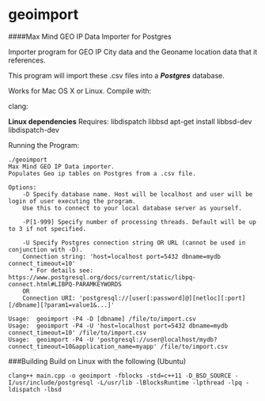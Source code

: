 # geoimport
####Max Mind GEO IP Data Importer for Postgres

Importer program for GEO IP City data and the Geoname location data that it references.

This program will import these .csv files into a _**Postgres**_ database.

Works for Mac OS X or Linux. Compile with:

clang: 

**Linux dependencies** Requires: libdispatch libbsd
apt-get install libbsd-dev libdispatch-dev


Running the Program:
```
./geoimport
Max Mind GEO IP Data importer.
Populates Geo ip tables on Postgres from a .csv file.

Options:
	-D Specify database name. Host will be localhost and user will be login of user executing the program.
	Use this to connect to your local database server as yourself.

	-P[1-999] Specify number of processing threads. Default will be up to 3 if not specified.

	-U Specify Postgres connection string OR URL (cannot be used in conjunction with -D).
	Connection string: 'host=localhost port=5432 dbname=mydb connect_timeout=10'
	  * For details see: https://www.postgresql.org/docs/current/static/libpq-connect.html#LIBPQ-PARAMKEYWORDS
	OR
	Connection URI: 'postgresql://[user[:password]@][netloc][:port][/dbname][?param1=value1&...]' 

Usage:	geoimport -P4 -D [dbname] /file/to/import.csv
Usage:	geoimport -P4 -U 'host=localhost port=5432 dbname=mydb connect_timeout=10' /file/to/import.csv
Usage:	geoimport -P4 -U 'postgresql://user@localhost/mydb?connect_timeout=10&application_name=myapp' /file/to/import.csv
```

###Building
Build on Linux with the following (Ubuntu)

```
clang++ main.cpp -o geoimport -fblocks -std=c++11 -D_BSD_SOURCE -I/usr/include/postgresql -L/usr/lib -lBlocksRuntime -lpthread -lpq -ldispatch -lbsd  
```

